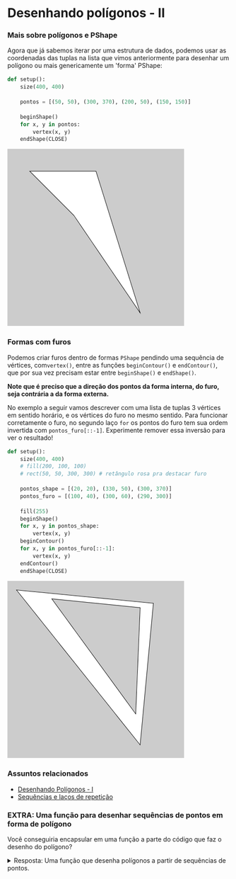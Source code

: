 # Desenhando polígonos - II
### Mais sobre polígonos e PShape

Agora que já sabemos iterar por uma estrutura de dados, podemos usar as coordenadas das tuplas na lista que vimos anteriormente para desenhar um polígono ou mais genericamente um 'forma' PShape:

```python
def setup():
    size(400, 400)
    
    pontos = [(50, 50), (300, 370), (200, 50), (150, 150)]
    
    beginShape()
    for x, y in pontos:
        vertex(x, y)
    endShape(CLOSE)
```

![poligono_2](assets/poligono_2.png)

### Formas com furos
    
Podemos criar furos dentro de formas `PShape` pendindo uma sequência de vértices, com`vertex()`, entre as funções `beginContour()` e `endContour()`, que por sua vez precisam estar entre `beginShape()` e `endShape()`.

**Note que é preciso que a direção dos pontos da forma interna, do furo, seja contrária a da forma externa.**

No exemplo a seguir vamos descrever com uma lista de tuplas 3 vértices em sentido horário, e os vértices do furo no mesmo sentido. Para funcionar corretamente o furo, no segundo laço `for` os pontos do furo tem sua ordem invertida com `pontos_furo[::-1]`. Experimente remover essa inversão para ver o resultado!
    
```python
def setup():
    size(400, 400)
    # fill(200, 100, 100)
    # rect(50, 50, 300, 300) # retângulo rosa pra destacar furo
    
    pontos_shape = [(20, 20), (330, 50), (300, 370)]
    pontos_furo = [(100, 40), (300, 60), (290, 300)]
    
    fill(255)
    beginShape()
    for x, y in pontos_shape:
        vertex(x, y)
    beginContour()
    for x, y in pontos_furo[::-1]:
        vertex(x, y)
    endContour()
    endShape(CLOSE)
```

![furo](assets/contour_furo.png)

### Assuntos relacionados

- [Desenhando Polígonos - I](poligonos_1.md)
- [Sequências e laços de repetição](lacos_py.md)

### EXTRA: Uma função para desenhar sequências de pontos em forma de polígono

Você conseguiria encapsular em uma função a parte do código que faz o desenho do polígono?
    
<details>    
<summary>Resposta: Uma função que desenha polígonos a partir de sequências de pontos.</summary>

```python
def setup():
    size(400, 400)

    pontos_shape = [(20, 20), (330, 50), (300, 370)]
    pontos_furo = [(290, 300), (300, 60), (100, 40)]

    poly(pontos_shape, [pontos_furo])
    # poly(pontos_shape, pontos_furo)  # tabém funciona

    saveFrame('contour_furo.png')

def poly(points, holes=None, closed=True):
    """
    Aceita como pontos sequencias de tuplas, lista ou vetores com (x, y) ou (x, y, z).
    Note que `holes` espera uma sequencias de sequencias ou uma única sequencia de
    pontos. Por default faz um polígono fechado.
    """

    def depth(seq):
        """
        usada para checar se temos um furo ou vários
        devolve 2 para um só furo, 3 para vários furos
        """
        if (isinstance(seq, list) or
                isinstance(seq, tuple) or
                isinstance(seq, PVector)):
            return 1 + max(depth(item) for item in seq)
        else:
            return 0

    beginShape()  # inicia o PShape
    for p in points:
        if len(p) == 2 or p[2] == 0:
            vertex(p[0], p[1])
        else:
            vertex(*p)  # desempacota pontos em 3d
    # tratamento dos furos, se houver           
    holes = holes or []  # equivale a: holes if holes else []
    if depth(holes) == 2:  # sequência única de pontos
        holes = (holes,)     # envolve em um tupla
    for hole in holes:  # para cada furo
        beginContour()  # inicia o furo
        for p in hole:
            if len(p) == 2 or p[2] == 0:
                vertex(p[0], p[1])
            else:
                vertex(*p)
        endContour()  # final e um furo
    # encerra o PShape
    if closed:
        endShape(CLOSE)
    else:
        endShape()
```        
</details>        


